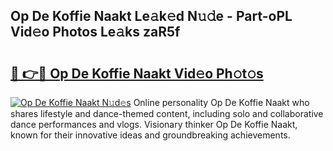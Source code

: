 ## Op De Koffie Naakt Le𝚊k𝚎d N𝚞𝚍e - Part-oPL Vid𝚎o Photos Le𝚊ks zaR5f

# <h2><a href="http://fb9upmq.evod.top/?m=Op+De+Koffie+Naakt">🔗 👉🔴 Op De Koffie Naakt Vid𝚎o Ph𝚘t𝚘s</a></h2>

[![Op De Koffie Naakt N𝚞d𝚎s](https://i.imgur.com/8V9OHl7.gif)](http://fb9upmq.evod.top/?m=Op+De+Koffie+Naakt)
Online personality Op De Koffie Naakt who shares lifestyle and dance-themed content, including solo and collaborative dance performances and vlogs. Visionary thinker Op De Koffie Naakt, known for their innovative ideas and groundbreaking achievements. 
